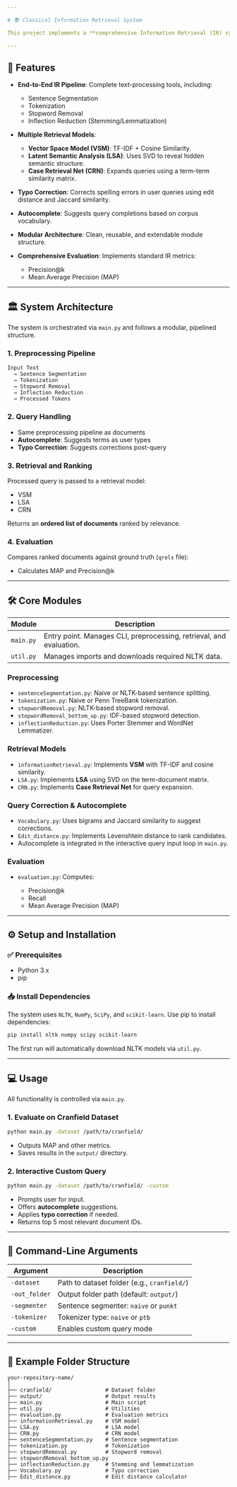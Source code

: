 ```yaml
---

# 📚 Classical Information Retrieval System

This project implements a **comprehensive Information Retrieval (IR) system** from scratch, designed to parse, process, and rank documents against user queries. Developed and evaluated using the **Cranfield dataset**, this system serves as a benchmark for exploring classical and advanced IR techniques.

---
```


## 🚀 Features

* **End-to-End IR Pipeline**: Complete text-processing tools, including:

  * Sentence Segmentation
  * Tokenization
  * Stopword Removal
  * Inflection Reduction (Stemming/Lemmatization)

* **Multiple Retrieval Models**:

  * **Vector Space Model (VSM)**: TF-IDF + Cosine Similarity.
  * **Latent Semantic Analysis (LSA)**: Uses SVD to reveal hidden semantic structure.
  * **Case Retrieval Net (CRN)**: Expands queries using a term-term similarity matrix.

* **Typo Correction**: Corrects spelling errors in user queries using edit distance and Jaccard similarity.

* **Autocomplete**: Suggests query completions based on corpus vocabulary.

* **Modular Architecture**: Clean, reusable, and extendable module structure.

* **Comprehensive Evaluation**: Implements standard IR metrics:

  * Precision\@k
  * Mean Average Precision (MAP)

---

## 🏛️ System Architecture

The system is orchestrated via `main.py` and follows a modular, pipelined structure.

### 1. Preprocessing Pipeline

```text
Input Text
  → Sentence Segmentation
  → Tokenization
  → Stopword Removal
  → Inflection Reduction
  → Processed Tokens
```

### 2. Query Handling

* Same preprocessing pipeline as documents
* **Autocomplete**: Suggests terms as user types
* **Typo Correction**: Suggests corrections post-query

### 3. Retrieval and Ranking

Processed query is passed to a retrieval model:

* VSM
* LSA
* CRN

Returns an **ordered list of documents** ranked by relevance.

### 4. Evaluation

Compares ranked documents against ground truth (`qrels` file):

* Calculates MAP and Precision\@k

---

## 🛠️ Core Modules

| Module    | Description                                                         |
| --------- | ------------------------------------------------------------------- |
| `main.py` | Entry point. Manages CLI, preprocessing, retrieval, and evaluation. |
| `util.py` | Manages imports and downloads required NLTK data.                   |

### Preprocessing

* `sentenceSegmentation.py`: Naive or NLTK-based sentence splitting.
* `tokenization.py`: Naive or Penn TreeBank tokenization.
* `stopwordRemoval.py`: NLTK-based stopword removal.
* `stopwordRemoval_bottom_up.py`: IDF-based stopword detection.
* `inflectionReduction.py`: Uses Porter Stemmer and WordNet Lemmatizer.

### Retrieval Models

* `informationRetrieval.py`: Implements **VSM** with TF-IDF and cosine similarity.
* `LSA.py`: Implements **LSA** using SVD on the term-document matrix.
* `CRN.py`: Implements **Case Retrieval Net** for query expansion.

### Query Correction & Autocomplete

* `Vocabulary.py`: Uses bigrams and Jaccard similarity to suggest corrections.
* `Edit_distance.py`: Implements Levenshtein distance to rank candidates.
* Autocomplete is integrated in the interactive query input loop in `main.py`.

### Evaluation

* `evaluation.py`: Computes:

  * Precision\@k
  * Recall
  * Mean Average Precision (MAP)

---

## ⚙️ Setup and Installation

### ✅ Prerequisites

* Python 3.x
* pip


### 📥 Install Dependencies

The system uses `NLTK`, `NumPy`, `SciPy`, and `scikit-learn`. Use pip to install dependencies:

```bash
pip install nltk numpy scipy scikit-learn
```

The first run will automatically download NLTK models via `util.py`.

---

## 💻 Usage

All functionality is controlled via `main.py`.

### 1. Evaluate on Cranfield Dataset

```bash
python main.py -dataset /path/to/cranfield/
```

* Outputs MAP and other metrics.
* Saves results in the `output/` directory.

### 2. Interactive Custom Query

```bash
python main.py -dataset /path/to/cranfield/ -custom
```

* Prompts user for input.
* Offers **autocomplete** suggestions.
* Applies **typo correction** if needed.
* Returns top 5 most relevant document IDs.

---

## 🧾 Command-Line Arguments

| Argument      | Description                                 |
| ------------- | ------------------------------------------- |
| `-dataset`    | Path to dataset folder (e.g., `cranfield/`) |
| `-out_folder` | Output folder path (default: `output/`)     |
| `-segmenter`  | Sentence segmenter: `naive` or `punkt`      |
| `-tokenizer`  | Tokenizer type: `naive` or `ptb`            |
| `-custom`     | Enables custom query mode                   |

---

## 📁 Example Folder Structure

```
your-repository-name/
│
├── cranfield/                 # Dataset folder
├── output/                    # Output results
├── main.py                    # Main script
├── util.py                    # Utilities
├── evaluation.py              # Evaluation metrics
├── informationRetrieval.py    # VSM model
├── LSA.py                     # LSA model
├── CRN.py                     # CRN model
├── sentenceSegmentation.py    # Sentence segmentation
├── tokenization.py            # Tokenization
├── stopwordRemoval.py         # Stopword removal
├── stopwordRemoval_bottom_up.py
├── inflectionReduction.py     # Stemming and lemmatization
├── Vocabulary.py              # Typo correction
├── Edit_distance.py           # Edit distance calculator
```
